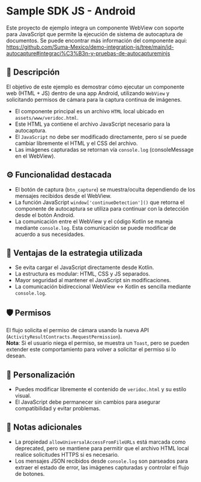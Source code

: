 # Sample SDK JS - Android

Este proyecto de ejemplo integra un componente WebView con soporte para JavaScript que permite la ejecución de sistema de autocaptura de documentos. Se puede encontrar más información del componente aqui: https://github.com/Suma-Mexico/demo-integration-js/tree/main/id-autocapture#integraci%C3%B3n-y-pruebas-de-autocaptureminjs

## 🧠 Descripción

El objetivo de este ejemplo es demostrar cómo ejecutar un componente web (HTML + JS) dentro de una app Android, utilizando `WebView` y solicitando permisos de cámara para la captura continua de imágenes.

- El componente principal es un archivo `HTML` local ubicado en `assets/www/veridoc.html`.
- Este HTML ya contiene el archivo JavaScript necesario para la autocaptura.
- El `JavaScript` no debe ser modificado directamente, pero sí se puede cambiar libremente el HTML y el CSS del archivo.
- Las imágenes capturadas se retornan vía `console.log` (consoleMessage en el WebView).

## ⚙️ Funcionalidad destacada

- El botón de captura (`btn_capture`) se muestra/oculta dependiendo de los mensajes recibidos desde el WebView.
- La función JavaScript `window['continueDetection']()` que retorna el componente de autocaptura se utiliza para continuar con la detección desde el botón Android.
- La comunicación entre el WebView y el código Kotlin se maneja mediante `console.log`. Esta comunicación se puede modificar de acuerdo a sus necesidades.

## 🚀 Ventajas de la estrategia utilizada

- Se evita cargar el JavaScript directamente desde Kotlin.
- La estructura es modular: HTML, CSS y JS separados.
- Mayor seguridad al mantener el JavaScript sin modificaciones.
- La comunicación bidireccional WebView ↔️ Kotlin es sencilla mediante `console.log`.

## 🛡️ Permisos

El flujo solicita el permiso de cámara usando la nueva API (`ActivityResultContracts.RequestPermission`).  
**Nota**: Si el usuario niega el permiso, se muestra un `Toast`, pero se pueden extender este comportamiento para volver a solicitar el permiso si lo desean.

## 🧩 Personalización

- Puedes modificar libremente el contenido de `veridoc.html` y su estilo visual.
- El JavaScript debe permanecer sin cambios para asegurar compatibilidad y evitar problemas.


## 📝 Notas adicionales

- La propiedad `allowUniversalAccessFromFileURLs` está marcada como deprecated, pero se mantiene para permitir que el archivo HTML local realice solicitudes HTTPS si es necesario.
- Los mensajes JSON recibidos desde `console.log` son parseados para extraer el estado de error, las imágenes capturadas y controlar el flujo de botones.



